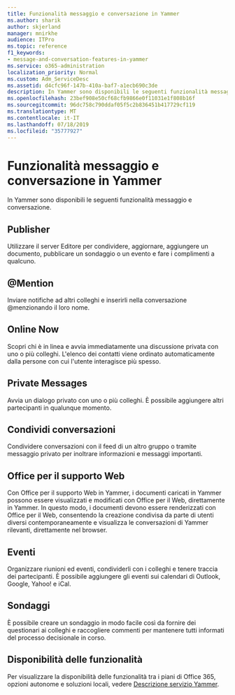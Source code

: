 ```yaml
---
title: Funzionalità messaggio e conversazione in Yammer
ms.author: sharik
author: skjerland
manager: mnirkhe
audience: ITPro
ms.topic: reference
f1_keywords:
- message-and-conversation-features-in-yammer
ms.service: o365-administration
localization_priority: Normal
ms.custom: Adm_ServiceDesc
ms.assetid: d4cfc96f-147b-410a-baf7-a1ecb690c3de
description: In Yammer sono disponibili le seguenti funzionalità messaggio e conversazione.
ms.openlocfilehash: 23bef908e50cf68cfb9866e0f11031e1f808b16f
ms.sourcegitcommit: 96dc758c790ddaf05f5c2b836451b417729cf119
ms.translationtype: MT
ms.contentlocale: it-IT
ms.lasthandoff: 07/18/2019
ms.locfileid: "35777927"
---
```

# <a name="message-and-conversation-features-in-yammer"></a>Funzionalità messaggio e conversazione in Yammer

In Yammer sono disponibili le seguenti funzionalità messaggio e conversazione.
  
## <a name="publisher"></a>Publisher
<a name="bkmk_Publisher"> </a>

Utilizzare il server Editore per condividere, aggiornare, aggiungere un documento, pubblicare un sondaggio o un evento e fare i complimenti a qualcuno.
  
## <a name="mention"></a>@Mention
<a name="bkmk_AtMention"> </a>

Inviare notifiche ad altri colleghi e inserirli nella conversazione @menzionando il loro nome.
  
## <a name="online-now"></a>Online Now
<a name="bkmk_OnlineNow"> </a>

Scopri chi è in linea e avvia immediatamente una discussione privata con uno o più colleghi. L'elenco dei contatti viene ordinato automaticamente dalla persone con cui l'utente interagisce più spesso.
  
## <a name="private-messages"></a>Private Messages
<a name="bkmk_PrivateMessages"> </a>

Avvia un dialogo privato con uno o più colleghi. È possibile aggiungere altri partecipanti in qualunque momento.
  
## <a name="share-conversations"></a>Condividi conversazioni
<a name="bkmk_ShareConversations"> </a>

Condividere conversazioni con il feed di un altro gruppo o tramite messaggio privato per inoltrare informazioni e messaggi importanti.
  
## <a name="office-for-the-web-support"></a>Office per il supporto Web
<a name="bkmk_ShareConversations"> </a>

Con Office per il supporto Web in Yammer, i documenti caricati in Yammer possono essere visualizzati e modificati con Office per il Web, direttamente in Yammer. In questo modo, i documenti devono essere renderizzati con Office per il Web, consentendo la creazione condivisa da parte di utenti diversi contemporaneamente e visualizza le conversazioni di Yammer rilevanti, direttamente nel browser.
  
## <a name="events"></a>Eventi
<a name="bkmk_Events"> </a>

Organizzare riunioni ed eventi, condividerli con i colleghi e tenere traccia dei partecipanti. È possibile aggiungere gli eventi sui calendari di Outlook, Google, Yahoo! e iCal.
  
## <a name="polls"></a>Sondaggi
<a name="bkmk_Polls"> </a>

È possibile creare un sondaggio in modo facile così da fornire dei questionari ai colleghi e raccogliere commenti per mantenere tutti informati del processo decisionale in corso.
  
## <a name="feature-availability"></a>Disponibilità delle funzionalità
<a name="bkmk_Polls"> </a>

Per visualizzare la disponibilità delle funzionalità tra i piani di Office 365, opzioni autonome e soluzioni locali, vedere [Descrizione servizio Yammer](yammer-service-description.md).
  

